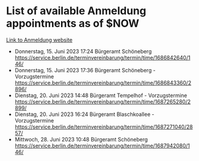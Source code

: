 # List of available Anmeldung appointments as of $NOW
[Link to Anmeldung website](https://service.berlin.de/terminvereinbarung/termin/tag.php?termin=1&anliegen[]=120686&dienstleisterlist=122210,122217,327316,122219,327312,122227,327314,122231,327346,122243,327348,122254,122252,329742,122260,329745,122262,329748,122271,327278,122273,327274,122277,327276,330436,122280,327294,122282,327290,122284,327292,122291,327270,122285,327266,122286,327264,122296,327268,150230,329760,122297,327286,122294,327284,122312,329763,122314,329775,122304,327330,122311,327334,122309,327332,317869,122281,327352,122279,329772,122283,122276,327324,122274,327326,122267,329766,122246,327318,122251,327320,122257,327322,122208,327298,122226,327300&herkunft=http%3A%2F%2Fservice.berlin.de%2Fdienstleistung%2F120686%2F)
- Donnerstag, 15. Juni 2023 17:24 Bürgeramt Schöneberg https://service.berlin.de/terminvereinbarung/termin/time/1686842640/146/
- Donnerstag, 15. Juni 2023 17:36 Bürgeramt Schöneberg - Vorzugstermine https://service.berlin.de/terminvereinbarung/termin/time/1686843360/2896/
- Dienstag, 20. Juni 2023 14:48 Bürgeramt Tempelhof - Vorzugstermine https://service.berlin.de/terminvereinbarung/termin/time/1687265280/2899/
- Dienstag, 20. Juni 2023 16:24 Bürgeramt Blaschkoallee - Vorzugstermine https://service.berlin.de/terminvereinbarung/termin/time/1687271040/2857/
- Mittwoch, 28. Juni 2023 10:48 Bürgeramt Schöneberg https://service.berlin.de/terminvereinbarung/termin/time/1687942080/146/
